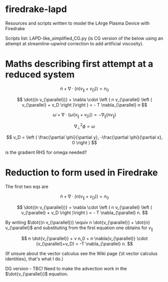 # firedrake-lapd
Resources and scripts written to model the LArge Plasma Device with Firedrake

Scripts list: LAPD-like_simplified_CG.py (is CG version of the below using an attempt at streamline-upwind correction to add artificial viscosity).

# Maths describing first attempt at a reduced system

$$
\dot{n} + \nabla \cdot \left ( n \left ( v_{\parallel} + v_D \right )\right ) = n_0
$$

$$
\dot{(n v_{\parallel})} + \nabla \cdot \left ( n v_{\parallel} \left ( v_{\parallel} + v_D \right )\right ) = - T \nabla_{\parallel} n
$$

$$
\dot{\omega} + \nabla \cdot \left ( \omega \left ( v_{\parallel} + v_D \right )\right ) = - \nabla_{\parallel} (n v_{\parallel})
$$

$$
\nabla_{\perp}^2 \phi = \omega
$$

$$
v_D = \left ( \frac{\partial \phi}{\partial y}, -\frac{\partial \phi}{\partial x}, 0 \right )
$$

is the gradient RHS for omega needed?

# Reduction to form used in Firedrake

The first two eqs are

$$
\dot{n} + \nabla \cdot \left ( n \left ( v_{\parallel} + v_D \right )\right ) = n_0
$$

$$
\dot{(n v_{\parallel})} + \nabla \cdot \left ( n v_{\parallel} \left ( v_{\parallel} + v_D \right )\right ) = - T \nabla_{\parallel} n.
$$

By writing $\dot{(n v_{\parallel})} \equiv n \dot{v_{\parallel}} + \dot{n} v_{\parallel}$ and substituting from the first equation one obtains for $v_{\parallel}$

$$
n \dot{v_{\parallel}} + v n_0 + n \nabla{v_{\parallel}} \cdot (v_{\parallel}+v_D) = -T \nabla_{\parallel} n.
$$

(If unsure about the vector calculus see the Wiki page {\it vector calculus identities}, that's what I do.)

DG version - TBC!  Need to make the advection work in the $\dot{v_{\parallel}}$ equation.
